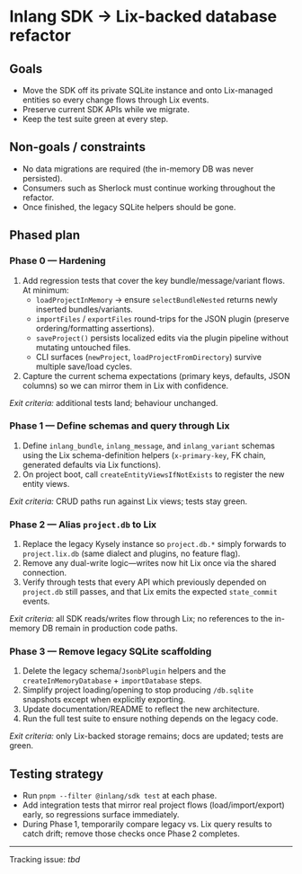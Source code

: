 # Inlang SDK → Lix-backed database refactor

## Goals
- Move the SDK off its private SQLite instance and onto Lix-managed entities so every change flows through Lix events.
- Preserve current SDK APIs while we migrate.
- Keep the test suite green at every step.

## Non-goals / constraints
- No data migrations are required (the in-memory DB was never persisted).
- Consumers such as Sherlock must continue working throughout the refactor.
- Once finished, the legacy SQLite helpers should be gone.

## Phased plan

### Phase 0 — Hardening
1. Add regression tests that cover the key bundle/message/variant flows. At minimum:
   - `loadProjectInMemory` → ensure `selectBundleNested` returns newly inserted bundles/variants.
   - `importFiles` / `exportFiles` round-trips for the JSON plugin (preserve ordering/formatting assertions).
   - `saveProject()` persists localized edits via the plugin pipeline without mutating untouched files.
   - CLI surfaces (`newProject`, `loadProjectFromDirectory`) survive multiple save/load cycles.
2. Capture the current schema expectations (primary keys, defaults, JSON columns) so we can mirror them in Lix with confidence.

*Exit criteria:* additional tests land; behaviour unchanged.

### Phase 1 — Define schemas and query through Lix
1. Define `inlang_bundle`, `inlang_message`, and `inlang_variant` schemas using the Lix schema-definition helpers (`x-primary-key`, FK chain, generated defaults via Lix functions).
2. On project boot, call `createEntityViewsIfNotExists` to register the new entity views.

*Exit criteria:* CRUD paths run against Lix views; tests stay green.

### Phase 2 — Alias `project.db` to Lix
1. Replace the legacy Kysely instance so `project.db.*` simply forwards to `project.lix.db` (same dialect and plugins, no feature flag).
2. Remove any dual-write logic—writes now hit Lix once via the shared connection.
3. Verify through tests that every API which previously depended on `project.db` still passes, and that Lix emits the expected `state_commit` events.

*Exit criteria:* all SDK reads/writes flow through Lix; no references to the in-memory DB remain in production code paths.

### Phase 3 — Remove legacy SQLite scaffolding
1. Delete the legacy schema/`JsonbPlugin` helpers and the `createInMemoryDatabase` + `importDatabase` steps.
2. Simplify project loading/opening to stop producing `/db.sqlite` snapshots except when explicitly exporting.
3. Update documentation/README to reflect the new architecture.
4. Run the full test suite to ensure nothing depends on the legacy code.

*Exit criteria:* only Lix-backed storage remains; docs are updated; tests are green.

## Testing strategy
- Run `pnpm --filter @inlang/sdk test` at each phase.
- Add integration tests that mirror real project flows (load/import/export) early, so regressions surface immediately.
- During Phase 1, temporarily compare legacy vs. Lix query results to catch drift; remove those checks once Phase 2 completes.

---
Tracking issue: _tbd_
